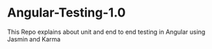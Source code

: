 # Angular-Testing-1.0
This Repo explains about unit and end to end testing in Angular using Jasmin and Karma

